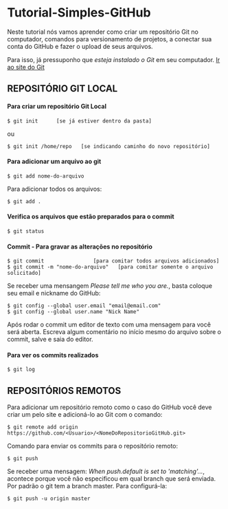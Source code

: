 # Tutorial-Simples-GitHub
Neste tutorial nós vamos aprender como criar um repositório Git no computador, comandos para versionamento de projetos, 
a conectar sua conta do GitHub e fazer o upload de seus arquivos.

Para isso, já pressuponho que *esteja instalado o Git* em seu computador. [Ir ao site do Git](https://git-scm.com/)

## REPOSITÓRIO GIT LOCAL

#### Para criar um repositório Git Local
	$ git init 		[se já estiver dentro da pasta] 
ou

	$ git init /home/repo   [se indicando caminho do novo repositório]

#### Para adicionar um arquivo ao git
	$ git add nome-do-arquivo
Para adicionar todos os arquivos:

	$ git add .

#### Verifica os arquivos que estão preparados para o commit
	$ git status
	
#### Commit - Para gravar as alterações no repositório
	$ git commit 				[para comitar todos arquivos adicionados]
	$ git commit -m "nome-do-arquivo"	[para comitar somente o arquivo solicitado]
Se receber uma mensangem *Please tell me who you are.*, basta coloque seu email e nickname do GitHub:

	$ git config --global user.email "email@email.com"
	$ git config --global user.name "Nick Name"
Após rodar o commit um editor de texto com uma mensagem para você será aberta.
Escreva algum comentário no início mesmo do arquivo sobre o commit, salve e saia do editor.

#### Para ver os commits realizados
	$ git log

## REPOSITÓRIOS REMOTOS
Para adicionar um repositório remoto como o caso do GitHub você deve criar um pelo site e adicioná-lo ao Git com o comando:

	$ git remote add origin https://github.com/<Usuario>/<NomeDoRepositorioGitHub.git>
Comando para enviar os commits para o repositório remoto:

	$ git push
Se receber uma mensagem: *When push.default is set to 'matching'...*, acontece porque você não especificou em qual branch que será enviada.
Por padrão o git tem a branch master. Para configurá-la:

	$ git push -u origin master
